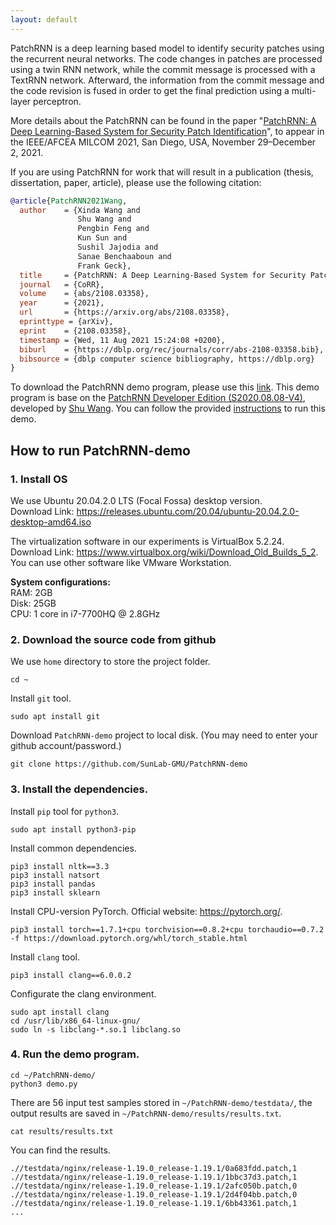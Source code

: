```yaml
---
layout: default
---
```


PatchRNN is a deep learning based model to identify security patches using the recurrent neural networks. 
The code changes in patches are processed using a twin RNN network, while the commit message is processed with a TextRNN network. Afterward, the information from the commit message and the code revision is fused in order to get the final prediction using a multi-layer perceptron.

More details about the PatchRNN can be found in the paper "[PatchRNN: A Deep Learning-Based System for Security Patch Identification](https://shuwang127.github.io/papers/milcom21_PatchRNN.pdf)", to appear in the IEEE/AFCEA MILCOM 2021, San Diego, USA, November 29–December 2, 2021.

If you are using PatchRNN for work that will result in a publication (thesis, dissertation, paper, article), please use the following citation:

```bibtex
@article{PatchRNN2021Wang,
  author    = {Xinda Wang and
               Shu Wang and
               Pengbin Feng and
               Kun Sun and
               Sushil Jajodia and
               Sanae Benchaaboun and
               Frank Geck},
  title     = {PatchRNN: A Deep Learning-Based System for Security Patch Identification},
  journal   = {CoRR},
  volume    = {abs/2108.03358},
  year      = {2021},
  url       = {https://arxiv.org/abs/2108.03358},
  eprinttype = {arXiv},
  eprint    = {2108.03358},
  timestamp = {Wed, 11 Aug 2021 15:24:08 +0200},
  biburl    = {https://dblp.org/rec/journals/corr/abs-2108-03358.bib},
  bibsource = {dblp computer science bibliography, https://dblp.org}
}
```

To download the PatchRNN demo program, please use this [link](https://github.com/shuwang127/PatchRNN-demo).
This demo program is base on the [PatchRNN Developer Edition (S2020.08.08-V4)](https://github.com/shuwang127/PatchRNN), developed by [Shu Wang](https://shuwang127.github.io/). 
You can follow the provided [instructions](#instructions) to run this demo.

## How to run PatchRNN-demo <span id="instructions"></span>

### 1. Install OS

We use Ubuntu 20.04.2.0 LTS (Focal Fossa) desktop version. \
Download Link: https://releases.ubuntu.com/20.04/ubuntu-20.04.2.0-desktop-amd64.iso

The virtualization software in our experiments is VirtualBox 5.2.24. \
Download Link: https://www.virtualbox.org/wiki/Download_Old_Builds_5_2. \
You can use other software like VMware Workstation.

**System configurations:**\
RAM: 2GB\
Disk: 25GB\
CPU: 1 core in i7-7700HQ @ 2.8GHz

### 2. Download the source code from github

We use `home` directory to store the project folder.

```shell
cd ~
```

Install `git` tool.

```shell 
sudo apt install git
```

Download `PatchRNN-demo` project to local disk. (You may need to enter your github account/password.)

```shell 
git clone https://github.com/SunLab-GMU/PatchRNN-demo
```

### 3. Install the dependencies.

Install `pip` tool for `python3`.

```shell 
sudo apt install python3-pip
```

Install common dependencies.

```shell 
pip3 install nltk==3.3
pip3 install natsort
pip3 install pandas
pip3 install sklearn
```

Install CPU-version PyTorch. Official website: https://pytorch.org/.

```shell 
pip3 install torch==1.7.1+cpu torchvision==0.8.2+cpu torchaudio==0.7.2 -f https://download.pytorch.org/whl/torch_stable.html
```

Install `clang` tool.

```shell 
pip3 install clang==6.0.0.2
```

Configurate the clang environment.

```shell 
sudo apt install clang
cd /usr/lib/x86_64-linux-gnu/
sudo ln -s libclang-*.so.1 libclang.so
```

### 4. Run the demo program.

```shell 
cd ~/PatchRNN-demo/
python3 demo.py
```

There are 56 input test samples stored in `~/PatchRNN-demo/testdata/`, the output results are saved in `~/PatchRNN-demo/results/results.txt`.

```shell 
cat results/results.txt
```

You can find the results.

```shell 
.//testdata/nginx/release-1.19.0_release-1.19.1/0a683fdd.patch,1
.//testdata/nginx/release-1.19.0_release-1.19.1/1bbc37d3.patch,1
.//testdata/nginx/release-1.19.0_release-1.19.1/2afc050b.patch,0
.//testdata/nginx/release-1.19.0_release-1.19.1/2d4f04bb.patch,0
.//testdata/nginx/release-1.19.0_release-1.19.1/6bb43361.patch,1
...
```

